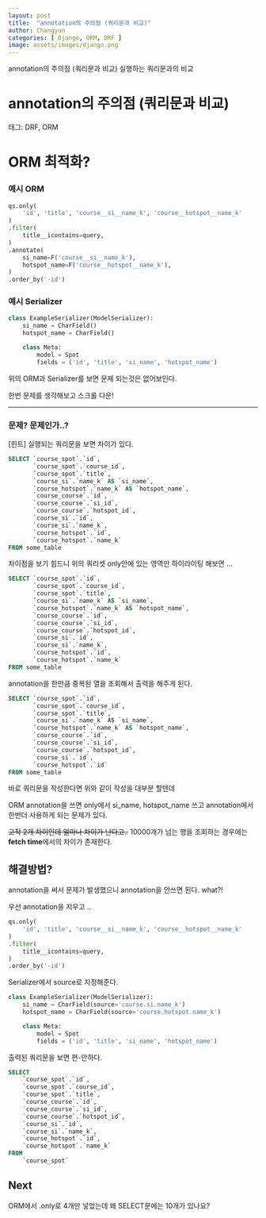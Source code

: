 ```yaml
---
layout: post
title:  "annotation의 주의점 (쿼리문과 비교)"
author: Changyun
categories: [ Django, ORM, DRF ]
image: assets/images/django.png
---
```


annotation의 주의점 (쿼리문과 비교) 실행하는 쿼리문과의 비교

# annotation의 주의점 (쿼리문과 비교)

태그: DRF, ORM

# ORM 최적화?

### 예시 ORM

```python
qs.only(
    'id', 'title', 'course__si__name_k', 'course__hotspot__name_k'
)
.filter(
    title__icontains=query,
)
.annotate(
    si_name=F('course__si__name_k'),
    hotspot_name=F('course__hotspot__name_k'),
)
.order_by('-id')
```

### 예시 Serializer

```python
class ExampleSerializer(ModelSerializer):
    si_name = CharField()
    hotspot_name = CharField()

    class Meta:
        model = Spot
        fields = ('id', 'title', 'si_name', 'hotspot_name')
```

위의 ORM과 Serializer를 보면 문제 되는것은 없어보인다.

한번 문제를 생각해보고 스크롤 다운!

---

### 문제? 문제인가..?

[힌트] 실행되는 쿼리문을 보면 차이가 있다.

```sql
SELECT `course_spot`.`id`,
       `course_spot`.`course_id`,
       `course_spot`.`title`,
       `course_si`.`name_k` AS `si_name`,
       `course_hotspot`.`name_k` AS `hotspot_name`,
       `course_course`.`id`,
       `course_course`.`si_id`,
       `course_course`.`hotspot_id`,
       `course_si`.`id`,
       `course_si`.`name_k`,
       `course_hotspot`.`id`,
       `course_hotspot`.`name_k`
FROM some_table
```

차이점을 보기 힘드니 위의 쿼리셋 only안에 있는 영역만 하이라이팅 해보면 ...

```sql
SELECT `course_spot`.`id`,
       `course_spot`.`course_id`,
       `course_spot`.`title`,
       `course_si`.`name_k` AS `si_name`,
       `course_hotspot`.`name_k` AS `hotspot_name`,
       `course_course`.`id`,
       `course_course`.`si_id`,
       `course_course`.`hotspot_id`,
       `course_si`.`id`,
       `course_si`.`name_k`,
       `course_hotspot`.`id`,
       `course_hotspot`.`name_k`
FROM some_table
```

annotation을 한만큼 중복된 열을 조회해서 출력을 해주게 된다.

```sql
SELECT `course_spot`.`id`,
       `course_spot`.`course_id`,
       `course_spot`.`title`,
       `course_si`.`name_k` AS `si_name`,
       `course_hotspot`.`name_k` AS `hotspot_name`,
       `course_course`.`id`,
       `course_course`.`si_id`,
       `course_course`.`hotspot_id`,
       `course_si`.`id`,
       `course_hotspot`.`id`
FROM some_table
```

바로 쿼리문을 작성한다면 위와 같이 작성을 대부분 할텐데

ORM annotation을 쓰면 only에서 si_name, hotspot_name 쓰고 annotation에서 한번더 사용하게 되는 문제가 있다.

~~고작 2개 차이인데 얼마나 차이가 난다고..~~ 10000개가 넘는 행을 조회하는 경우에는 **fetch time**에서의 차이가 존재한다.

## 해결방법?

annotation을 써서 문제가 발생했으니 annotation을 안쓰면 된다. what?!

우선 annotation을 지우고 ..

```python
qs.only(
    'id', 'title', 'course__si__name_k', 'course__hotspot__name_k'
)
.filter(
    title__icontains=query,
)
.order_by('-id')
```

Serializer에서 source로 지정해준다.

```python
class ExampleSerializer(ModelSerializer):
    si_name = CharField(source='course.si.name_k')
    hotspot_name = CharField(source='course.hotspot.name_k')

    class Meta:
        model = Spot
        fields = ('id', 'title', 'si_name', 'hotspot_name')
```

출력된 쿼리문을 보면 편-안하다.

```sql
SELECT 
    `course_spot`.`id`,
    `course_spot`.`course_id`,
    `course_spot`.`title`,
    `course_course`.`id`,
    `course_course`.`si_id`,
    `course_course`.`hotspot_id`,
    `course_si`.`id`,
    `course_si`.`name_k`,
    `course_hotspot`.`id`,
    `course_hotspot`.`name_k`
FROM
    `course_spot`
```

## Next

ORM에서 .only로 4개만 넣었는데 왜 SELECT문에는 10개가 있나요?